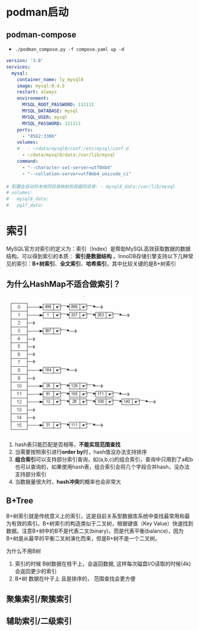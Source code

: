 # podman启动

## podman-compose

- `./podman_compose.py -f compose.yaml up -d`

```yaml
version: '3.8'
services:
  mysql:
    container_name: ly_mysql8
    image: mysql:8.4.5
    restart: always
    environment:
      MYSQL_ROOT_PASSWORD: 111111
      MYSQL_DATABASE: mysql
      MYSQL_USER: mysql
      MYSQL_PASSWORD: 111111
    ports:
      - "8562:3306"
    volumes:
    #   - ~/data/mysql8/conf:/etc/mysql/conf.d
      - ~/data/mysql8/data:/var/lib/mysql
    command: 
      - "--character-set-server=utf8mb4"
      - "--collation-server=utf8mb4_unicode_ci"

# 配置会自动将本地同目录映射到容器同目录: - mysql8_data:/var/lib/mysql
# volumes:
#   mysql8_data:
#   pg17_data:
```

# 索引

MySQL官方对索引的定义为：索引（Index）是帮助MySQL高效获取数据的数据结构。可以得到索引的本质： **索引是数据结构** 。InnoDB存储引擎支持以下几种常见的索引：**B+树索引**、**全文索引**、**哈希索引**，其中比较关键的是B+树索引

## 为什么HashMap不适合做索引？

![](/db/img/mysql_hash_index.png)

1. hash表只能匹配是否相等，**不能实现范围查找**
2. 当需要按照索引进行**order by**时，hash值没办法支持排序
3. **组合索引**可以支持部分索引查询，如(a,b,c)的组合索引，查询中只用到了a和b也可以查询的，如果使用hash表，组合索引会将几个字段合并hash，没办法支持部分索引
4. 当数据量很大时，**hash冲突**的概率也会非常大

## B+Tree

B+树索引就是传统意义上的索引，这是目前关系型数据库系统中查找最常用和最为有效的索引。B+树索引的构造类似于二叉树，根据键值（Key Value）快速找到数据。注意B+树中的B不是代表二叉(binary)，而是代表平衡(balance)，因为B+树是从最早的平衡二叉树演化而来，但是B+树不是一个二叉树。

为什么不用B树

1. 索引的时候 B树数据在枝干上，会返回数据, 这样每次磁盘I/O读取的时候(4k) 会返回更少的索引
2. B+树 数据在叶子上 且是排序的， 范围查找会更方便

## 聚集索引/聚簇索引

## 辅助索引/二级索引